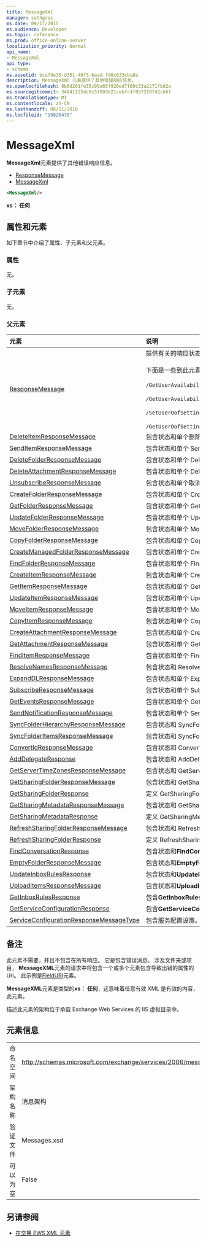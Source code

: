 ```yaml
---
title: MessageXml
manager: sethgros
ms.date: 09/17/2015
ms.audience: Developer
ms.topic: reference
ms.prod: office-online-server
localization_priority: Normal
api_name:
- MessageXml
api_type:
- schema
ms.assetid: bcaf9e35-d351-48f3-baad-f90c633cba8a
description: MessageXml 元素提供了其他错误响应信息。
ms.openlocfilehash: 8b6d201fe35c99a65f920ed7f60c33a2271fbd2e
ms.sourcegitcommit: 34041125dc8c5f993b21cebfc4f8b72f0fd2cb6f
ms.translationtype: MT
ms.contentlocale: zh-CN
ms.lasthandoff: 06/11/2018
ms.locfileid: "19826470"
---
```

# <a name="messagexml"></a>MessageXml

**MessageXml**元素提供了其他错误响应信息。 
  
- [ResponseMessage](responsemessage.md)  
- [MessageXml](messagexml.md)
  
```XML
<MessageXml/>
```

 **xs： 任何**
## <a name="attributes-and-elements"></a>属性和元素

如下章节中介绍了属性、子元素和父元素。
  
### <a name="attributes"></a>属性

无。
  
### <a name="child-elements"></a>子元素

无。
  
### <a name="parent-elements"></a>父元素

|**元素**|**说明**|
|:-----|:-----|
|[ResponseMessage](responsemessage.md) <br/> | 提供有关的响应状态的描述性信息。 <br/> <br/>  下面是一些到此元素的可能的 XPath 表达式： <br/> <br/>  `/GetUserAvailabilityResponse/FreeBusyResponseArray/FreeBusyResponse/ResponseMessage` <br/> <br/> `/GetUserAvailabilityResponse/SuggestionsResponse/ResponseMessage` <br/><br/>  `/SetUserOofSettingsResponse/ResponseMessage` <br/><br/>  `/GetUserOofSettingsResponse/ResponseMessage` <br/> |
|[DeleteItemResponseMessage](deleteitemresponsemessage.md) <br/> |包含状态和单个删除项请求的结果。  <br/> |
|[SendItemResponseMessage](senditemresponsemessage.md) <br/> |包含状态和单个 SendItem 请求的结果。  <br/> |
|[DeleteFolderResponseMessage](deletefolderresponsemessage.md) <br/> |包含状态和单个 DeleteFolder 请求的结果。  <br/> |
|[DeleteAttachmentResponseMessage](deleteattachmentresponsemessage.md) <br/> |包含状态和单个 DeleteAttachment 请求的结果。  <br/> |
|[UnsubscribeResponseMessage](unsubscriberesponsemessage.md) <br/> |包含状态和单个取消订阅请求的结果。  <br/> |
|[CreateFolderResponseMessage](createfolderresponsemessage.md) <br/> |包含状态和单个 CreateFolder 请求的结果。  <br/> |
|[GetFolderResponseMessage](getfolderresponsemessage.md) <br/> |包含状态和单个 GetFolder 请求的结果。  <br/> |
|[UpdateFolderResponseMessage](updatefolderresponsemessage.md) <br/> |包含状态和单个 UpdateFolder 请求的结果。  <br/> |
|[MoveFolderResponseMessage](movefolderresponsemessage.md) <br/> |包含状态和单个 MoveFolder 请求的结果。  <br/> |
|[CopyFolderResponseMessage](copyfolderresponsemessage.md) <br/> |包含状态和单个 CopyFolder 请求的结果。  <br/> |
|[CreateManagedFolderResponseMessage](createmanagedfolderresponsemessage.md) <br/> |包含状态和单个 CreateManagedFolder 请求的结果。  <br/> |
|[FindFolderResponseMessage](findfolderresponsemessage.md) <br/> |包含状态和单个 FindFolder 请求的结果。  <br/> |
|[CreateItemResponseMessage](createitemresponsemessage.md) <br/> |包含状态和单个 CreateItem 请求的结果。  <br/> |
|[GetItemResponseMessage](getitemresponsemessage.md) <br/> |包含状态和单个 GetItem 请求的结果。  <br/> |
|[UpdateItemResponseMessage](updateitemresponsemessage.md) <br/> |包含状态和单个 UpdateItem 请求的结果。  <br/> |
|[MoveItemResponseMessage](moveitemresponsemessage.md) <br/> |包含状态和单个 MoveItem 请求的结果。  <br/> |
|[CopyItemResponseMessage](copyitemresponsemessage.md) <br/> |包含状态和单个 CopyItem 请求的结果。  <br/> |
|[CreateAttachmentResponseMessage](createattachmentresponsemessage.md) <br/> |包含状态和单个 CreateAttachment 请求的结果。  <br/> |
|[GetAttachmentResponseMessage](getattachmentresponsemessage.md) <br/> |包含状态和单个 GetAttachment 请求的结果。  <br/> |
|[FindItemResponseMessage](finditemresponsemessage.md) <br/> |包含状态和单个 FindItem 请求的结果。  <br/> |
|[ResolveNamesResponseMessage](resolvenamesresponsemessage.md) <br/> |包含状态和 ResolveNames 请求的结果。  <br/> |
|[ExpandDLResponseMessage](expanddlresponsemessage.md) <br/> |包含状态和单个 ExpandDL 请求的结果。  <br/> |
|[SubscribeResponseMessage](subscriberesponsemessage.md) <br/> |包含状态和单个 Subscribe 请求的结果。  <br/> |
|[GetEventsResponseMessage](geteventsresponsemessage.md) <br/> |包含状态和单个 GetEvents 请求的结果。  <br/> |
|[SendNotificationResponseMessage](sendnotificationresponsemessage.md) <br/> |包含状态和单个 SendNotification 请求的结果。  <br/> |
|[SyncFolderHierarchyResponseMessage](syncfolderhierarchyresponsemessage.md) <br/> |包含状态和 SyncFolderHierarchy 请求的结果。  <br/> |
|[SyncFolderItemsResponseMessage](syncfolderitemsresponsemessage.md) <br/> |包含状态和 SyncFolderItems 请求的结果。  <br/> |
|[ConvertIdResponseMessage](convertidresponsemessage.md) <br/> |包含状态和 ConvertId 请求的结果。  <br/> |
|[AddDelegateResponse](adddelegateresponse.md) <br/> |包含状态和 AddDelegate 请求的结果。  <br/> |
|[GetServerTimeZonesResponseMessage](getservertimezonesresponsemessage.md) <br/> |包含状态和 GetServerTimeZones 请求的结果。  <br/> |
|[GetSharingFolderResponseMessage](getsharingfolderresponsemessage.md) <br/> |包含状态和 GetSharingFolder 请求的结果。  <br/> |
|[GetSharingFolderResponse](getsharingfolderresponse.md) <br/> |定义 GetSharingFolder 请求的响应。  <br/> |
|[GetSharingMetadataResponseMessage](getsharingmetadataresponsemessage.md) <br/> |包含状态和 GetSharingMetadata 请求的结果。  <br/> |
|[GetSharingMetadataResponse](getsharingmetadataresponse.md) <br/> |定义 GetSharingMetadata 请求的响应。  <br/> |
|[RefreshSharingFolderResponseMessage](refreshsharingfolderresponsemessage.md) <br/> |包含状态和 RefreshSharingFolder 请求的结果。  <br/> |
|[RefreshSharingFolderResponse](refreshsharingfolderresponse.md) <br/> |定义 RefreshSharingFolder 请求的响应。  <br/> |
|[FindConversationResponse](findconversationresponse.md) <br/> |包含状态和**FindConversation**响应的结果。  <br/> |
|[EmptyFolderResponseMessage](emptyfolderresponsemessage.md) <br/> |包含状态和**EmptyFolder**请求的结果。  <br/> |
|[UpdateInboxRulesResponse](updateinboxrulesresponse.md) <br/> |包含状态和**UpdateInboxRules**请求的结果。  <br/> |
|[UploadItemsResponseMessage](uploaditemsresponsemessage.md) <br/> |包含状态和**UploadItemsResponse**请求的结果。  <br/> |
|[GetInboxRulesResponse](getinboxrulesresponse.md) <br/> |包含**GetInboxRules**请求的响应。  <br/> |
|[GetServiceConfigurationResponse](getserviceconfigurationresponse.md) <br/> |包含**GetServiceConfiguration**请求的响应。  <br/> |
|[ServiceConfigurationResponseMessageType](serviceconfigurationresponsemessagetype.md) <br/> |包含服务配置设置。  <br/> |
   
## <a name="remarks"></a>备注

此元素不需要，并且不包含在所有响应。 它是包含错误消息。 涉及文件夹或项目， **MessageXML**元素的请求中将包含一个或多个元素包含导致出错的属性的 Uri。 此示例是[FieldURI](fielduri.md)元素。 
  
**MessageXML**元素是类型的**xs： 任何**，这意味着任意有效 XML 是有效的内容，此元素。
  
描述此元素的架构位于承载 Exchange Web Services 的 IIS 虚拟目录中。
  
## <a name="element-information"></a>元素信息

|||
|:-----|:-----|
|命名空间  <br/> |http://schemas.microsoft.com/exchange/services/2006/messages  <br/> |
|架构名称  <br/> |消息架构  <br/> |
|验证文件  <br/> |Messages.xsd  <br/> |
|可以为空  <br/> |False  <br/> |
   
## <a name="see-also"></a>另请参阅

- [在交换 EWS XML 元素](ews-xml-elements-in-exchange.md)

